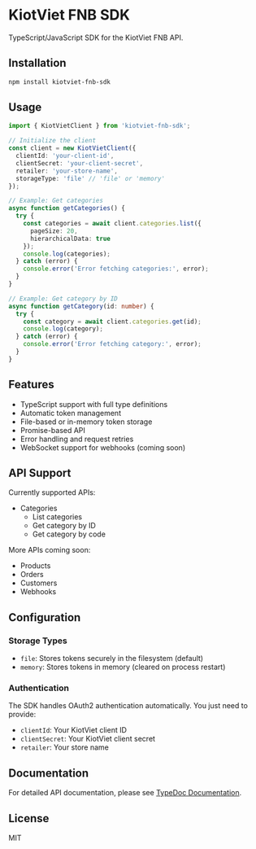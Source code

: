 # KiotViet FNB SDK

TypeScript/JavaScript SDK for the KiotViet FNB API.

## Installation

```bash
npm install kiotviet-fnb-sdk
```

## Usage

```typescript
import { KiotVietClient } from 'kiotviet-fnb-sdk';

// Initialize the client
const client = new KiotVietClient({
  clientId: 'your-client-id',
  clientSecret: 'your-client-secret',
  retailer: 'your-store-name',
  storageType: 'file' // 'file' or 'memory'
});

// Example: Get categories
async function getCategories() {
  try {
    const categories = await client.categories.list({
      pageSize: 20,
      hierarchicalData: true
    });
    console.log(categories);
  } catch (error) {
    console.error('Error fetching categories:', error);
  }
}

// Example: Get category by ID
async function getCategory(id: number) {
  try {
    const category = await client.categories.get(id);
    console.log(category);
  } catch (error) {
    console.error('Error fetching category:', error);
  }
}
```

## Features

- TypeScript support with full type definitions
- Automatic token management
- File-based or in-memory token storage
- Promise-based API
- Error handling and request retries
- WebSocket support for webhooks (coming soon)

## API Support

Currently supported APIs:

- Categories
  - List categories
  - Get category by ID
  - Get category by code

More APIs coming soon:
- Products
- Orders
- Customers
- Webhooks

## Configuration

### Storage Types

- `file`: Stores tokens securely in the filesystem (default)
- `memory`: Stores tokens in memory (cleared on process restart)

### Authentication

The SDK handles OAuth2 authentication automatically. You just need to provide:
- `clientId`: Your KiotViet client ID
- `clientSecret`: Your KiotViet client secret
- `retailer`: Your store name

## Documentation

For detailed API documentation, please see [TypeDoc Documentation](./docs).

## License

MIT